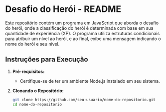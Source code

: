 # Desafio do Herói - README

Este repositório contém um programa em JavaScript que aborda o desafio do herói, onde a classificação do herói é determinada com base em sua quantidade de experiência (XP). O programa utiliza estruturas condicionais para atribuir um nível ao herói, e ao final, exibe uma mensagem indicando o nome do herói e seu nível.

## Instruções para Execução

1. **Pré-requisitos:**
   - Certifique-se de ter um ambiente Node.js instalado em seu sistema.

2. **Clonando o Repositório:**
   ```bash
   git clone https://github.com/seu-usuario/nome-do-repositorio.git
   cd nome-do-repositorio
